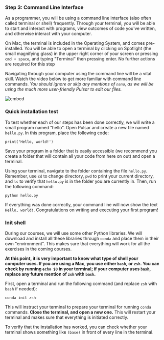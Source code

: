 ### Step 3: Command Line Interface

As a programmer, you will be using a command line interface (also often called terminal or shell) frequently. Through your terminal, you will be able to start and interact with programs, view outcomes of code you've written, and otherwise interact with your computer.

On Mac, the terminal is included in the Operating System, and comes pre-installed. You will be able to open a terminal by clicking on Spotlight (the small magnifying glass) in the upper right corner of your screen or pressing `cmd + space`, and typing "Terminal" then pressing enter. No further actions are required for this step

Navigating through your computer using the command line will be a vital skill. Watch the video below to get more familiar with command line commands. _You should ignore or skip any mentions of `nano`, as we will be using the much more user-friendly Pulsar to edit our files._

![embed](https://www.youtube.com/embed/aKRYQsKR46I)

### Quick installation test

To test whether each of our steps has been done correctly, we will write a small program named "hello". Open Pulsar and create a new file named `hello.py`. In this program, place the following code:

    print('Hello, world!')

Save your program in a folder that is easily accessible (we recommend you create a folder that will contain all your code from here on out) and open a terminal.

Using your terminal, navigate to the folder containing the file `hello.py`. Remember, use `cd` to change directory, `pwd` to print your current directory, and `ls` to verify that `hello.py` is in the folder you are currently in. Then, run the following command:

    python hello.py

If everything was done correctly, your command line will now show the text `Hello, world!`. Congratulations on writing and executing your first program!

### Init shell

During our courses, we will use some other Python libraries. We will download and install all these libraries through `conda` and place them in their own "environment". This makes sure that everything will work for all the exercises in the coming courses.

**At this point, it is very important to know what type of shell your computer uses. If you are using a Mac, you use either `bash`, or `zsh`. You can check by running `echo $0` in your terminal; if your computer uses `bash`, replace any future mention of `zsh` with `bash`.**

First, open a terminal and run the following command (and replace `zsh` with `bash` if needed):

    conda init zsh

This will instruct your terminal to prepare your terminal for running `conda` commands. **Close the terminal, and open a new one.** This will restart your terminal and makes sure that everything is initiated correctly.

To verify that the installation has worked, you can check whether your terminal shows something like `(base)` in front of every line in the terminal.
